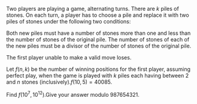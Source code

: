 Two players are playing a game, alternating turns. There are $k$ piles of stones.
On each turn, a player has to choose a pile and replace it with two piles of stones under the following two conditions:

 Both new piles must have a number of stones more than one and less than the number of stones of the original pile.
 The number of stones of each of the new piles must be a divisor of the number of stones of the original pile.

The first player unable to make a valid move loses.

Let $f(n,k)$ be the number of winning positions for the first player, assuming perfect play, when the game is played with $k$ piles each having between $2$ and $n$ stones (inclusively).$f(10,5)=40085$.


Find $f(10^7,10^{12})$.Give your answer modulo $987654321$.